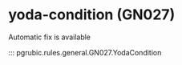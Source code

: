 # yoda-condition (GN027)

Automatic fix is available

::: pgrubic.rules.general.GN027.YodaCondition

